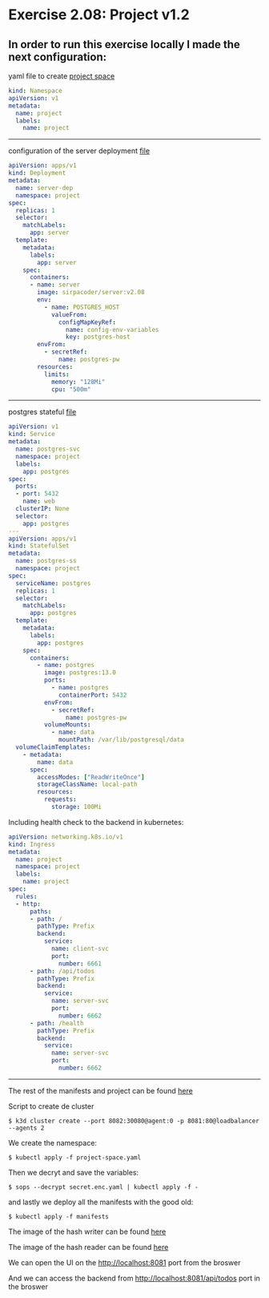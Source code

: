 # Exercise 2.08: Project v1.2

## In order to run this exercise locally I made the next configuration:
yaml file to create [project space](./project/project-space.yaml)
```yaml
kind: Namespace
apiVersion: v1
metadata:
  name: project
  labels:
    name: project
```
---
configuration of the server deployment [file](./project/manifests/server-dep.yaml)
```yaml
apiVersion: apps/v1
kind: Deployment
metadata:
  name: server-dep
  namespace: project
spec:
  replicas: 1
  selector:
    matchLabels:
      app: server
  template:
    metadata:
      labels:
        app: server
    spec:
      containers:
      - name: server
        image: sirpacoder/server:v2.08
        env:
          - name: POSTGRES_HOST
            valueFrom:
              configMapKeyRef:
                name: config-env-variables
                key: postgres-host
        envFrom:
          - secretRef:
              name: postgres-pw
        resources:
          limits:
            memory: "128Mi"
            cpu: "500m"
```
---
postgres stateful [file](./project/manifests/postgres-statefulset.yaml)
```yaml
apiVersion: v1
kind: Service
metadata:
  name: postgres-svc
  namespace: project
  labels:
    app: postgres
spec:
  ports:
  - port: 5432
    name: web
  clusterIP: None
  selector:
    app: postgres
---
apiVersion: apps/v1
kind: StatefulSet
metadata:
  name: postgres-ss
  namespace: project
spec:
  serviceName: postgres
  replicas: 1
  selector:
    matchLabels:
      app: postgres
  template:
    metadata:
      labels:
        app: postgres
    spec:
      containers:
        - name: postgres
          image: postgres:13.0
          ports:
            - name: postgres
              containerPort: 5432
          envFrom:
            - secretRef:
                name: postgres-pw
          volumeMounts:
            - name: data
              mountPath: /var/lib/postgresql/data
  volumeClaimTemplates:
    - metadata:
        name: data
      spec:
        accessModes: ["ReadWriteOnce"]
        storageClassName: local-path
        resources:
          requests:
            storage: 100Mi
```

Including health check to the backend in kubernetes:
```yaml
apiVersion: networking.k8s.io/v1
kind: Ingress
metadata:
  name: project
  namespace: project
  labels:
    name: project
spec:
  rules:
  - http:
      paths:
      - path: /
        pathType: Prefix
        backend:
          service:
            name: client-svc
            port: 
              number: 6661
      - path: /api/todos
        pathType: Prefix
        backend:
          service:
            name: server-svc
            port:
              number: 6662
      - path: /health
        pathType: Prefix
        backend:
          service:
            name: server-svc
            port:
              number: 6662
```
---
The rest of the manifests and project can be found [here](./project)

Script to create de cluster
```
$ k3d cluster create --port 8082:30080@agent:0 -p 8081:80@loadbalancer --agents 2
```

We create the namespace:
```
$ kubectl apply -f project-space.yaml
```
Then we decryt and save the variables:
```
$ sops --decrypt secret.enc.yaml | kubectl apply -f -
```

and lastly we deploy all the manifests with the good old:
```
$ kubectl apply -f manifests
```

The image of the hash writer can be found [here](https://hub.docker.com/r/sirpacoder/client)

The image of the hash reader can be found [here](https://hub.docker.com/r/sirpacoder/server)

We can open the UI on the [http://localhost:8081](http://localhost:8081) port from the broswer

And we can access the backend from [http://localhost:8081/api/todos](http://localhost:8081/api/todos) port in the broswer